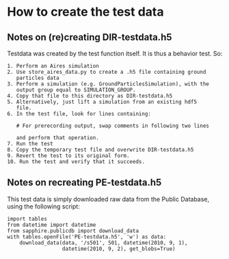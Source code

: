 How to create the test data
===========================

Notes on (re)creating DIR-testdata.h5
-------------------------------------

Testdata was created by the test function itself.  It is thus a behavior
test.  So:

    1. Perform an Aires simulation
    2. Use store_aires_data.py to create a .h5 file containing ground
       particles data
    3. Perform a simulation (e.g. GroundParticlesSimulation), with the
       output group equal to SIMULATION_GROUP.
    4. Copy that file to this directory as DIR-testdata.h5
    5. Alternatively, just lift a simulation from an existing hdf5
       file.
    6. In the test file, look for lines containing:

       # For prerecording output, swap comments in following two lines

       and perform that operation.
    7. Run the test
    8. Copy the temporary test file and overwrite DIR-testdata.h5
    9. Revert the test to its original form.
    10. Run the test and verify that it succeeds.


Notes on recreating PE-testdata.h5
----------------------------------

This test data is simply downloaded raw data from the Public Database,
using the following script:

    import tables
    from datetime import datetime
    from sapphire.publicdb import download_data
    with tables.openFile('PE-testdata.h5', 'w') as data:
        download_data(data, '/s501', 501, datetime(2010, 9, 1),
                      datetime(2010, 9, 2), get_blobs=True)
